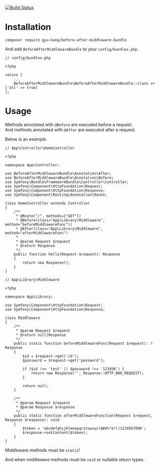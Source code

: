 [![Build Status](https://travis-ci.org/gyu-kang/before-after-middleware-bundle.svg?branch=master)](https://travis-ci.org/gyu-kang/before-after-middleware-bundle)

# Installation

```
composer require gyu-kang/before-after-middleware-bundle
```

And add `BeforeAfterMiddlewareBundle` to your `config/bundles.php`.
```
// config/bundles.php

<?php

return [
    ...
    BeforeAfterMiddlewareBundle\BeforeAfterMiddlewareBundle::class => ['all' => true]
];
```

# Usage

Methods annotated with `@Before` are executed before a request.  
And methods annotated with `@After` are executed after a request.

Below is an example.
```
// App\Controller\HomeController

<?php

namespace App\Controller; 

use BeforeAfterMiddlewareBundle\Annotation\After;
use BeforeAfterMiddlewareBundle\Annotation\Before;
use Symfony\Bundle\FrameworkBundle\Controller\Controller;
use Symfony\Component\HttpFoundation\Request;
use Symfony\Component\HttpFoundation\Response;
use Symfony\Component\Routing\Annotation\Route;

class HomeController extends Controller
{
    /**
     * @Route("/", methods={"GET"})
     * @Before(class="App\Library\Middleware", method="beforeMiddlewareFunc"))
     * @After(class="App\Library\Middleware", method="afterMiddlewareFunc")
     *
     * @param Request $request
     * @return Response
     */
    public function hello(Request $request): Response
    {
        return new Response();
    }
}
```

```
// App\Library\Middleware

<?php

namespace App\Library; 

use Symfony\Component\HttpFoundation\Request;
use Symfony\Component\HttpFoundation\Response;

class Middleware
{
    /**
     * @param Request $request
     * @return null|Response
     */
    public static function beforeMiddlewareFunc(Request $request): ?Response
    {
        $id = $request->get('id');
        $password = $request->get('password');

        if ($id !== 'test' || $password !== '123456') {
            return new Response('', Response::HTTP_BAD_REQUEST);
        }

        return null;
    }

    /**
     * @param Request $request
     * @param Response $response
     */
    public static function afterMiddlewareFunction(Request $request, Response $response): void
    {
        $token = 'abcdefghijklmnopqrstuwxyz!@#$%^&*()1234567890';
        $response->setContent($token);
    }
}
```

Middleware methods must be `static`!

And when middleware methods must be `void` or nullable return types.
